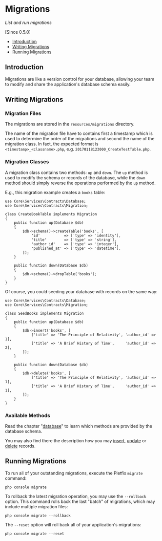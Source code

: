 # Migrations

_List and run migrations_

[Since 0.5.0]

- [Introduction](#introduction)
- [Writing Migrations](#writing)
- [Running Migrations](#running)


<a name="introduction"></a>
## Introduction

Migrations are like a version control for your database, allowing your team to modify and share the application's 
database schema easily. 


<a name="writing"></a>
## Writing Migrations

### Migration Files

The migrations are stored in the `resources/migrations` directory. 

The name of the migration file have to contains first a timestamp which is used to determine the order of the 
migrations and second the name of the migration class. In fact, the expected format is `<timestamp>_<classname>.php`, 
e.g. `20170118123000_CreateTestTable.php`.

### Migration Classes

A migration class contains two methods: `up` and `down`. The `up` method is used to modify the schema or records of the 
database, while the `down` method should simply reverse the operations performed by the `up` method.

E.g., this migration example creates a `books` table:
    
    use Core\Services\Contracts\Database;
    use Core\Services\Contracts\Migration;
    
    class CreateBookTable implements Migration
    {
        public function up(Database $db)
        {
            $db->schema()->createTable('books', [
                'id'           => ['type' => 'identity'],
                'title'        => ['type' => 'string'],
                'author_id'    => ['type' => 'integer'],
                'published_at' => ['type' => 'datetime'],
            ]);
        }
    
        public function down(Database $db)
        {
            $db->schema()->dropTable('books');
        }
    }

Of course, you could seeding your database with records on the same way:

    use Core\Services\Contracts\Database;
    use Core\Services\Contracts\Migration;
    
    class SeedBooks implements Migration
    {
        public function up(Database $db)
        {
            $db->insert('books', [
                ['title' => 'The Principle of Relativity', 'author_id' => 1],
                ['title' => 'A Brief History of Time',     'author_id' => 2],
            ]);
        }
    
        public function down(Database $db)
        {
            $db->delete('books', [
                ['title' => 'The Principle of Relativity', 'author_id' => 1],
                ['title' => 'A Brief History of Time',     'author_id' => 1],
            ]);
        }
    }
    
### Available Methods
    
Read the chapter "[database](database#schema)" to learn which methods are provided by the database schema.

You may also find there the description how you may [insert](database#method-insert), [update](database#method-update) 
or [delete](database#method-delete) records. 


<a name="running"></a>
## Running Migrations

To run all of your outstanding migrations, execute the Pletfix `migrate` command:

    php console migrate

To rollback the latest migration operation, you may use the `--rollback` option. This command rolls back the last 
"batch" of migrations, which may include multiple migration files:

    php console migrate --rollback

The `--reset` option will roll back all of your application's migrations:

    php console migrate --reset
